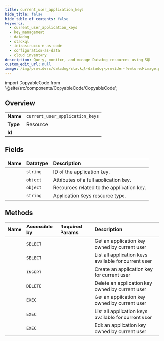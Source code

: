 ```yaml
---
title: current_user_application_keys
hide_title: false
hide_table_of_contents: false
keywords:
  - current_user_application_keys
  - key_management
  - datadog    
  - stackql
  - infrastructure-as-code
  - configuration-as-data
  - cloud inventory
description: Query, monitor, and manage Datadog resources using SQL
custom_edit_url: null
image: /img/providers/datadog/stackql-datadog-provider-featured-image.png
---
```


import CopyableCode from '@site/src/components/CopyableCode/CopyableCode';




## Overview
<table><tbody>
<tr><td><b>Name</b></td><td><code>current_user_application_keys</code></td></tr>
<tr><td><b>Type</b></td><td>Resource</td></tr>
<tr><td><b>Id</b></td><td><CopyableCode code="datadog.key_management.current_user_application_keys" /></td></tr>
</tbody></table>

## Fields
| Name | Datatype | Description |
|:-----|:---------|:------------|
| <CopyableCode code="id" /> | `string` | ID of the application key. |
| <CopyableCode code="attributes" /> | `object` | Attributes of a full application key. |
| <CopyableCode code="relationships" /> | `object` | Resources related to the application key. |
| <CopyableCode code="type" /> | `string` | Application Keys resource type. |
## Methods
| Name | Accessible by | Required Params | Description |
|:-----|:--------------|:----------------|:------------|
| <CopyableCode code="get_current_user_application_key" /> | `SELECT` | <CopyableCode code="app_key_id, dd_site" /> | Get an application key owned by current user |
| <CopyableCode code="list_current_user_application_keys" /> | `SELECT` | <CopyableCode code="dd_site" /> | List all application keys available for current user |
| <CopyableCode code="create_current_user_application_key" /> | `INSERT` | <CopyableCode code="data__data, dd_site" /> | Create an application key for current user |
| <CopyableCode code="delete_current_user_application_key" /> | `DELETE` | <CopyableCode code="app_key_id, dd_site" /> | Delete an application key owned by current user |
| <CopyableCode code="_get_current_user_application_key" /> | `EXEC` | <CopyableCode code="app_key_id, dd_site" /> | Get an application key owned by current user |
| <CopyableCode code="_list_current_user_application_keys" /> | `EXEC` | <CopyableCode code="dd_site" /> | List all application keys available for current user |
| <CopyableCode code="update_current_user_application_key" /> | `EXEC` | <CopyableCode code="app_key_id, data__data, dd_site" /> | Edit an application key owned by current user |
